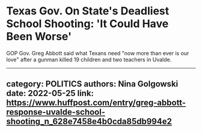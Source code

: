 # Texas Gov. On State's Deadliest School Shooting: 'It Could Have Been Worse'

GOP Gov. Greg Abbott said what Texans need "now more than ever is our love" after a gunman killed 19 children and two teachers in Uvalde.

---
category: POLITICS
authors: Nina Golgowski
date: 2022-05-25
link: https://www.huffpost.com/entry/greg-abbott-response-uvalde-school-shooting_n_628e7458e4b0cda85db994e2
---
